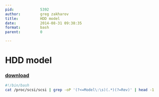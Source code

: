```yaml
---
pid:            5392
author:         greg zakharov
title:          HDD model
date:           2014-08-31 09:38:35
format:         bash
parent:         0

---
```


# HDD model

### [download](//scripts/5392.sh)



```bash
#!/bin/bash
cat /proc/scsi/scsi | grep -oP '(?<=Model\:\s)(.*)(?=Rev)' | head -1
```
